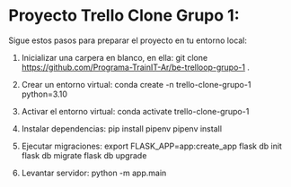 # Proyecto Trello Clone Grupo 1:
Sigue estos pasos para preparar el proyecto en tu entorno local:

1. Inicializar una carpera en blanco, en ella:
git clone https://github.com/Programa-TrainIT-Ar/be-trelloop-grupo-1 .

2. Crear un entorno virtual:
conda create -n trello-clone-grupo-1 python=3.10

3. Activar el entorno virtual:
conda activate trello-clone-grupo-1

4. Instalar dependencias:
pip install pipenv
pipenv install

5. Ejecutar migraciones:
export FLASK_APP=app:create_app
flask db init
flask db migrate
flask db upgrade

6. Levantar servidor:
python -m app.main
